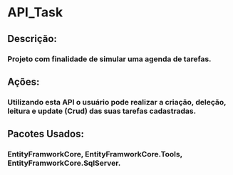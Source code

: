 # API_Task
## Descrição:
### Projeto com finalidade de simular uma agenda de tarefas.

## Ações:
### Utilizando esta API o usuário pode realizar a criação, deleção, leitura e update (Crud) das suas tarefas cadastradas.

## Pacotes Usados:
### EntityFramworkCore, EntityFramworkCore.Tools, EntityFramworkCore.SqlServer.
